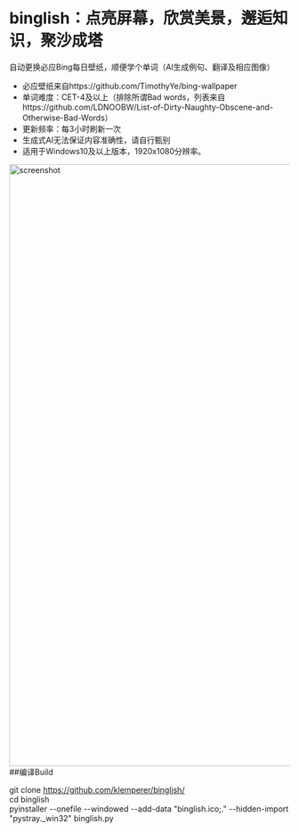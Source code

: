 # binglish：点亮屏幕，欣赏美景，邂逅知识，聚沙成塔
自动更换必应Bing每日壁纸，顺便学个单词（AI生成例句、翻译及相应图像）
- 必应壁纸来自https://github.com/TimothyYe/bing-wallpaper
- 单词难度：CET-4及以上（排除所谓Bad words，列表来自https://github.com/LDNOOBW/List-of-Dirty-Naughty-Obscene-and-Otherwise-Bad-Words）
- 更新频率：每3小时刷新一次
- 生成式AI无法保证内容准确性，请自行甄别
- 适用于Windows10及以上版本，1920x1080分辨率。
<img width="1920" height="1080" alt="screenshot" src="https://github.com/user-attachments/assets/b68bd444-9402-4a27-89ef-3d6c721dc19f" />
##编译Build

git clone https://github.com/klemperer/binglish/    
cd binglish    
pyinstaller --onefile --windowed --add-data "binglish.ico;." --hidden-import "pystray._win32" binglish.py
